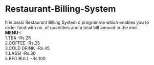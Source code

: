 # Restaurant-Billing-System
It is basic Restaurant Billing System c programme which enables you to order food with no. of quantities and a total bill amount in the end.<br/>
 **MENU-:<BR/>**
1.TEA -Rs.25<br/>
2.COFFEE -Rs.35<br/>
3.COLD DRINK -Rs.45<br/>
4.LASSI -Rs.30<br/>
5.RED BULL -Rs.100<br/>
  
